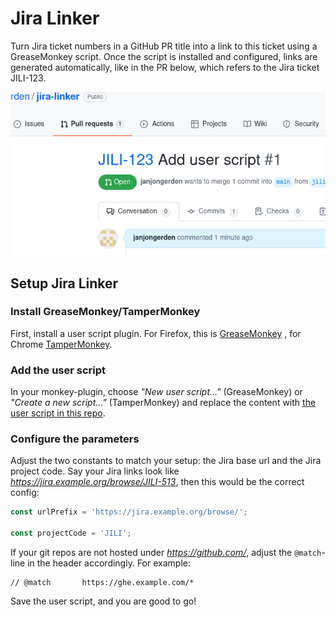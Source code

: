 # Jira Linker
Turn Jira ticket numbers in a GitHub PR title into a link to this ticket using a GreaseMonkey script.
Once the script is installed and configured, links are generated automatically, like
in the PR below, which refers to the Jira ticket JILI-123.

![screenshot of script in action](./screenshot.png?raw=true "Linked ticket number")

## Setup Jira Linker

### Install GreaseMonkey/TamperMonkey

First, install a user script plugin. For Firefox, this is
[GreaseMonkey](https://addons.mozilla.org/en-US/firefox/addon/greasemonkey/)
, for Chrome [TamperMonkey](https://www.tampermonkey.net/).

### Add the user script

In your monkey-plugin, choose _"New user script..."_ (GreaseMonkey) or 
_"Create a new script..."_ (TamperMonkey) and replace the content with 
[the user script in this repo](user_script.js).

### Configure the parameters

Adjust the two constants to match your setup: the Jira base url and the 
Jira project code. Say your Jira links look like
_https://jira.example.org/browse/JILI-513_, then this would be the correct config:

```javascript
const urlPrefix = 'https://jira.example.org/browse/';

const projectCode = 'JILI';
```

If your git repos are not hosted under _https://github.com/_, adjust the
`@match`-line in the header accordingly. For example:

```
// @match       https://ghe.example.com/*
```

Save the user script, and you are good to go!
